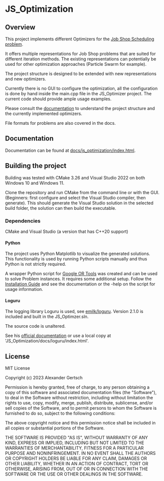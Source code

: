 # JS_Optimization
## Overview
This project implements different Optimizers for the
[Job Shop Scheduling problem](https://en.wikipedia.org/wiki/Job-shop_scheduling).

It offers multiple representations for Job Shop problems that are suited for
different iteration methods. The existing representations can potentially be used for
other optimization approaches (Particle Swarm for example).

The project structure is designed to be extended with new representations and new
optimizers.

Currently there is no GUI to configure the optimization, all the configuration is done
by hand inside the main.cpp file in the JS_Optimizer project. The current code should
provide ample usage examples.

Please consult the [documentation](docs/js_optimization/index.html)
to understand the project structure and the currently implemented optimizers.

File formats for problems are also covered in the docs.
## Documentation
Documentation can be found at [docs/js_optimization/index.html](docs/js_optimization/index.html).

## Building the project
Building was tested with CMake 3.26 and Visual Studio 2022 on both Windows 10
and Windows 11.

Clone the repository and run CMake from the command line or with the GUI.
(Beginners: first configure and select the Visual Studio compiler, then generate).
This should generate the Visual Studio solution in the selected build folder, the solution
can then build the executable.

### Dependencies
CMake and Visual Studio (a version that has C++20 support)

#### Python
The project uses Python Matplotlib to visualize the generated solutions.
This functionality is used by running Python scripts manually and thus Python is not
strictly required.

A wrapper Python script for [Google OR Tools](https://developers.google.com/optimization)
was created and can be used to solve Problem instances. It requires some additional setup.
Follow the [Installation Guide](https://developers.google.com/optimization/install/python)
and see the documentation or the -help on the script for usage information.

#### Loguru
The logging library Loguru is used, see [emilk/loguru](https://github.com/emilk/loguru).
Version 2.1.0 is included and built in the JS_Optimzer.sln.

The source code is unaltered.

See his [official documentation](https://emilk.github.io/loguru/index.html) or use a local copy at 'JS_Optimization/docs/loguru/index.html'.

## License
MIT License

Copyright (c) 2023 Alexander Gertsch

Permission is hereby granted, free of charge, to any person obtaining a copy
of this software and associated documentation files (the "Software"), to deal
in the Software without restriction, including without limitation the rights
to use, copy, modify, merge, publish, distribute, sublicense, and/or sell
copies of the Software, and to permit persons to whom the Software is
furnished to do so, subject to the following conditions:

The above copyright notice and this permission notice shall be included in all
copies or substantial portions of the Software.

THE SOFTWARE IS PROVIDED "AS IS", WITHOUT WARRANTY OF ANY KIND, EXPRESS OR
IMPLIED, INCLUDING BUT NOT LIMITED TO THE WARRANTIES OF MERCHANTABILITY,
FITNESS FOR A PARTICULAR PURPOSE AND NONINFRINGEMENT. IN NO EVENT SHALL THE
AUTHORS OR COPYRIGHT HOLDERS BE LIABLE FOR ANY CLAIM, DAMAGES OR OTHER
LIABILITY, WHETHER IN AN ACTION OF CONTRACT, TORT OR OTHERWISE, ARISING FROM,
OUT OF OR IN CONNECTION WITH THE SOFTWARE OR THE USE OR OTHER DEALINGS IN THE
SOFTWARE.